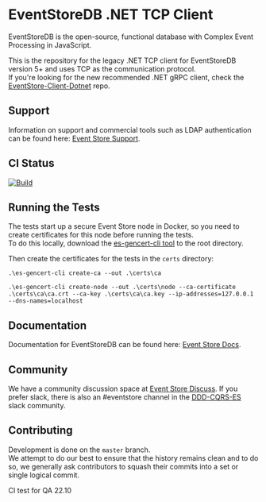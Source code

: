 # EventStoreDB .NET TCP Client

EventStoreDB is the open-source, functional database with Complex Event Processing in JavaScript.

This is the repository for the legacy .NET TCP client for EventStoreDB version 5+ and uses TCP as the communication protocol.  
If you're looking for the new recommended .NET gRPC client, check the [EventStore-Client-Dotnet](https://github.com/EventStore/EventStore-Client-Dotnet) repo.

## Support

Information on support and commercial tools such as LDAP authentication can be found here: [Event Store Support](https://eventstore.com/support/).

## CI Status

[![Build](https://github.com/EventStore/EventStoreDB-Client-Dotnet-Legacy/actions/workflows/ci.yml/badge.svg)](https://github.com/EventStore/EventStoreDB-Client-Dotnet-Legacy/actions/workflows/ci.yml)

## Running the Tests

The tests start up a secure Event Store node in Docker, so you need to create certificates for this node before running the tests.  
To do this locally, download the [es-gencert-cli tool](https://github.com/EventStore/es-gencert-cli) to the root directory.

Then create the certificates for the tests in the `certs` directory:

```
.\es-gencert-cli create-ca --out .\certs\ca

.\es-gencert-cli create-node --out .\certs\node --ca-certificate .\certs\ca\ca.crt --ca-key .\certs\ca\ca.key --ip-addresses=127.0.0.1 --dns-names=localhost
```

## Documentation

Documentation for EventStoreDB can be found here: [Event Store Docs](https://eventstore.com/docs/).

## Community

We have a community discussion space at [Event Store Discuss](https://discuss.eventstore.com/). If you prefer slack, there is also an #eventstore channel in the [DDD-CQRS-ES](https://j.mp/ddd-es-cqrs) slack community.

## Contributing

Development is done on the `master` branch.  
We attempt to do our best to ensure that the history remains clean and to do so, we generally ask contributors to squash their commits into a set or single logical commit.

CI test for QA 22.10
